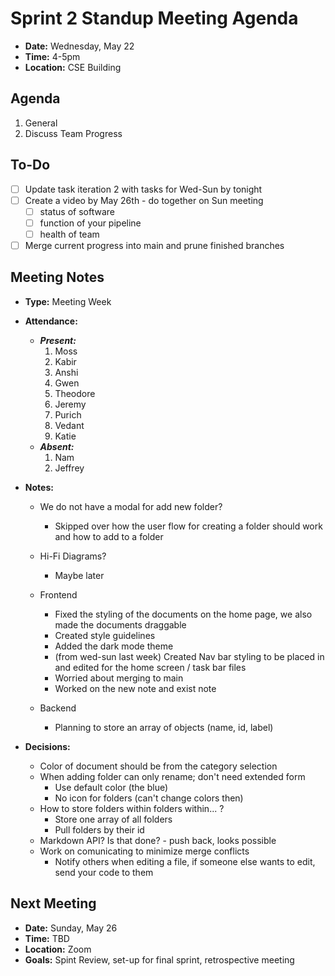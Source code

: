 # Sprint 2 Standup Meeting Agenda

- **Date:** Wednesday, May 22
- **Time:** 4-5pm
- **Location:** CSE Building

## Agenda

1. General
2. Discuss Team Progress

## To-Do

- [ ] Update task iteration 2 with tasks for Wed-Sun by tonight
- [ ] Create a video by May 26th - do together on Sun meeting
    - [ ] status of software
    - [ ] function of your pipeline
    - [ ] health of team
- [ ] Merge current progress into main and prune finished branches

## Meeting Notes

- **Type:** Meeting Week 
- **Attendance:**
  - ***Present:***
    1. Moss
    2. Kabir
    3. Anshi
    4. Gwen
    5. Theodore
    6. Jeremy
    7. Purich
    8. Vedant
    9. Katie
  - ***Absent:***
    1. Nam
    2. Jeffrey
- **Notes:**
  -  We do not have a modal for add new folder? 
      -  Skipped over how the user flow for creating a folder should work and how to add to a folder
  - Hi-Fi Diagrams?
      - Maybe later

  - Frontend 
      - Fixed the styling of the documents on the home page, we also made the documents draggable
      - Created style guidelines
      - Added the dark mode theme 
      - (from wed-sun last week) Created Nav bar styling to be placed in and edited for the home screen / task bar files 
      - Worried about merging to main
      - Worked on the new note and exist note

  - Backend
      - Planning to store an array of objects (name, id, label)

- **Decisions:** 
    - Color of document should be from the category selection
    - When adding folder can only rename; don't need extended form
        - Use default color (the blue) 
        - No icon for folders (can't change colors then)
    - How to store folders within folders within... ?
        - Store one array of all folders 
        - Pull folders by their id 
    - Markdown API? Is that done? - push back, looks possible
    - Work on comunicating to minimize merge conflicts 
        - Notify others when editing a file, if someone else wants to edit, send your code to them

## Next Meeting

- **Date:** Sunday, May 26
- **Time:** TBD
- **Location:** Zoom
- **Goals:** Spint Review, set-up for final sprint, retrospective meeting
